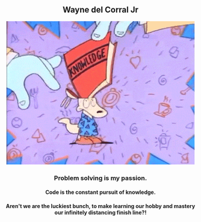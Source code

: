<div align="center">

## Wayne del Corral Jr


  <img src="https://github.com/waynedelcorraljr/waynedelcorraljr/blob/main/rockosModernLifeIntroKnowledge.gif">



### Problem solving is my passion. 
#### Code is the constant pursuit of knowledge. 
#### Aren't we are the luckiest bunch, to make learning our hobby and mastery our infinitely distancing finish line?! 

</div>
